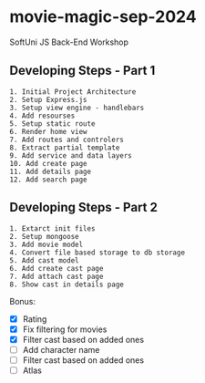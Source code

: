# movie-magic-sep-2024
SoftUni JS Back-End Workshop


## Developing Steps - Part 1
    1. Initial Project Architecture
    2. Setup Express.js
    3. Setup view engine - handlebars
    4. Add resourses
    5. Setup static route
    6. Render home view
    7. Add routes and controlers
    8. Extract partial template
    9. Add service and data layers
    10. Add create page
    11. Add details page
    12. Add search page

## Developing Steps - Part 2
    1. Extarct init files
    2. Setup mongoose
    3. Add movie model
    4. Convert file based storage to db storage
    5. Add cast model
    6. Add create cast page
    7. Add attach cast page
    8. Show cast in details page

Bonus:
-   [x] Rating
-   [x] Fix filtering for movies
-   [x] Filter cast based on added ones
-   [ ] Add character name
-   [ ] Filter cast based on added ones
-   [ ] Atlas

